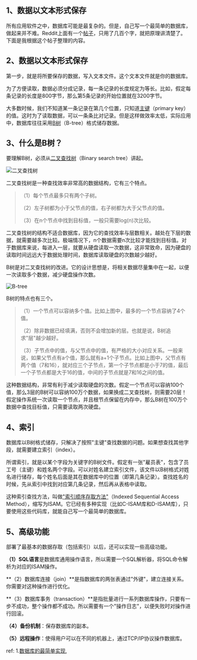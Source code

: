 ## 1、数据以文本形式保存

所有应用软件之中，数据库可能是最复杂的。但是，自己写一个最简单的数据库，做起来并不难。Reddit上面有一个[帖子](http://www.reddit.com/r/Database/comments/27u6dy/how_do_you_build_a_database/ciggal8)，只用了几百个字，就把原理讲清楚了。下面是我根据这个帖子整理的内容。

## 2、数据以文本形式保存

第一步，就是将所要保存的数据，写入文本文件。这个文本文件就是你的数据库。

为了方便读取，数据必须分成记录，每一条记录的长度规定为等长。比如，假定每条记录的长度是800字节，那么第5条记录的开始位置就在3200字节。

大多数时候，我们不知道某一条记录在第几个位置，只知道[主键](http://zh.wikipedia.org/zh/%E5%85%B3%E7%B3%BB%E9%94%AE)（primary key）的值。这时为了读取数据，可以一条条比对记录。但是这样做效率太低，实际应用中，数据库往往采用[B树](http://en.wikipedia.org/wiki/B-tree)（B-tree）格式储存数据。

## 3、什么是B树？

要理解B树，必须从[二叉查找树](http://zh.wikipedia.org/wiki/%E4%BA%8C%E5%85%83%E6%90%9C%E5%B0%8B%E6%A8%B9)（Binary search tree）讲起。

![二叉查找树](http://images.cnblogs.com/cnblogs_com/prayjourney/1041349/o_bt1.png)

二叉查找树是一种查找效率非常高的数据结构，它有三个特点。

> （1）每个节点最多只有两个子树。
>
> （2）左子树都为小于父节点的值，右子树都为大于父节点的值。
>
> （3）在n个节点中找到目标值，一般只需要log(n)次比较。

二叉查找树的结构不适合数据库，因为它的查找效率与层数相关。越处在下层的数据，就需要越多次比较。极端情况下，n个数据需要n次比较才能找到目标值。对于数据库来说，每进入一层，就要从硬盘读取一次数据，这非常致命，因为硬盘的读取时间远远大于数据处理时间，数据库读取硬盘的次数越少越好。

B树是对二叉查找树的改进。它的设计思想是，将相关数据尽量集中在一起，以便一次读取多个数据，减少硬盘操作次数。

![B-tree](http://images.cnblogs.com/cnblogs_com/prayjourney/1041349/o_bt2.png)

B树的特点也有三个。

> （1）一个节点可以容纳多个值。比如上图中，最多的一个节点容纳了4个值。
>
> （2）除非数据已经填满，否则不会增加新的层。也就是说，B树追求"层"越少越好。
>
> （3）子节点中的值，与父节点中的值，有严格的大小对应关系。一般来说，如果父节点有a个值，那么就有a+1个子节点。比如上图中，父节点有两个值（7和16），就对应三个子节点，第一个子节点都是小于7的值，最后一个子节点都是大于16的值，中间的子节点就是7和16之间的值。

这种数据结构，非常有利于减少读取硬盘的次数。假定一个节点可以容纳100个值，那么3层的B树可以容纳100万个数据，如果换成二叉查找树，则需要20层！假定操作系统一次读取一个节点，并且根节点保留在内存中，那么B树在100万个数据中查找目标值，只需要读取两次硬盘。

## 4、索引

数据库以B树格式储存，只解决了按照"主键"查找数据的问题。如果想查找其他字段，就需要建立索引（index）。

所谓索引，就是以某个字段为关键字的B树文件。假定有一张"雇员表"，包含了员工号（主键）和姓名两个字段。可以对姓名建立索引文件，该文件以B树格式对姓名进行储存，每个姓名后面是其在数据库中的位置（即第几条记录）。查找姓名的时候，先从索引中找到对应第几条记录，然后再从表格中读取。

这种索引查找方法，叫做["索引顺序存取方法"](http://en.wikipedia.org/wiki/ISAM)（Indexed Sequential Access Method），缩写为ISAM。它已经有多种实现（比如C-ISAM库和D-ISAM库），只要使用这些代码库，就能自己写一个最简单的数据库。

## 5、高级功能

部署了最基本的数据存取（包括索引）以后，还可以实现一些高级功能。

**（1）SQL语言**是数据库通用操作语言，所以需要一个SQL解析器，将SQL命令解析为对应的ISAM操作。

**（2）数据库连接（join）**是指数据库的两张表通过"外键"，建立连接关系。你需要对这种操作进行优化。

**（3）数据库事务（transaction）**是指批量进行一系列数据库操作，只要有一步不成功，整个操作都不成功。所以需要有一个"操作日志"，以便失败时对操作进行回滚。

**（4）备份机制**：保存数据库的副本。

**（5）远程操作**：使得用户可以在不同的机器上，通过TCP/IP协议操作数据库。

ref:
1.[数据库的最简单实现](http://www.ruanyifeng.com/blog/2014/07/database_implementation.html), 